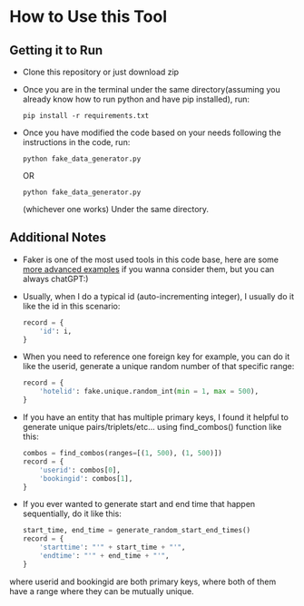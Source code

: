 # How to Use this Tool

## Getting it to Run
- Clone this repository or just download zip

- Once you are in the terminal under the same directory(assuming you already know how to run python and have pip installed), run:

  ```pip install -r requirements.txt```

- Once you have modified the code based on your needs following the instructions in the code, run: 

  ```python fake_data_generator.py```

  OR

  ```python fake_data_generator.py```

  (whichever one works) Under the same directory.

## Additional Notes
- Faker is one of the most used tools in this code base, here are some [more advanced examples](https://faker.readthedocs.io/en/master/fakerclass.html#examples) if you wanna consider them, but you can always chatGPT:)
- Usually, when I do a typical id (auto-incrementing integer), I usually do it like the id in this scenario:

  ```python
  record = {
      'id': i,
  }
  ```

- When you need to reference one foreign key for example, you can do it like the userid, generate a unique random number of that specific range:

  ```python
  record = {
      'hotelid': fake.unique.random_int(min = 1, max = 500),
  }
  ```

- If you have an entity that has multiple primary keys, I found it helpful to generate unique pairs/triplets/etc... using find_combos() function like this: 

  ```python
  combos = find_combos(ranges=[(1, 500), (1, 500)])
  record = {
      'userid': combos[0],
      'bookingid': combos[1],
  }
  ```

- If you ever wanted to generate start and end time that happen sequentially, do it like this: 
  ```python
  start_time, end_time = generate_random_start_end_times()
  record = {
      'starttime': "'" + start_time + "'",
      'endtime': "'" + end_time + "'",
  }
  ```

where userid and bookingid are both primary keys, where both of them have a range where they can be mutually unique.
